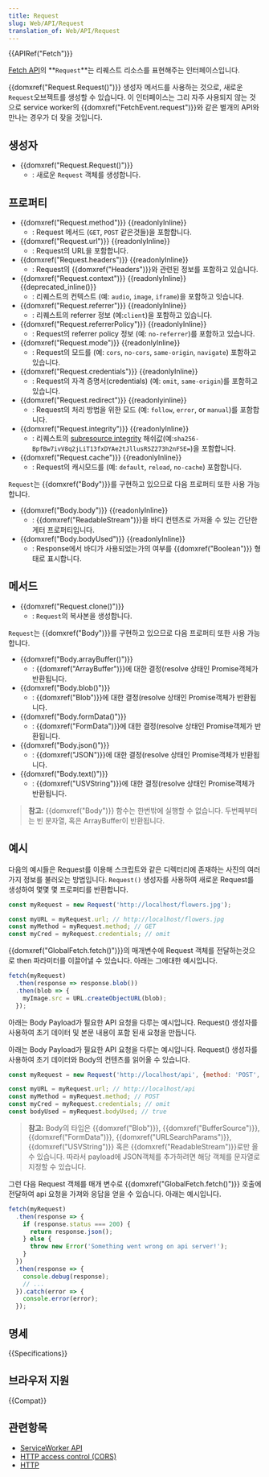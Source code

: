 ```yaml
---
title: Request
slug: Web/API/Request
translation_of: Web/API/Request
---
```

{{APIRef("Fetch")}}

[Fetch API](/ko/docs/Web/API/Fetch_API)의 **`Request`**는 리퀘스트 리소스를 표현해주는 인터페이스입니다.

{{domxref("Request.Request()")}} 생성자 메서드를 사용하는 것으로, 새로운 `Request`오브젝트를 생성할 수 있습니다. 이 인터페이스는 그리 자주 사용되지 않는 것으로 service worker의 {{domxref("FetchEvent.request")}}와 같은 별개의 API와 만나는 경우가 더 잦을 것입니다.

## 생성자

- {{domxref("Request.Request()")}}
  - : 새로운 `Request` 객체를 생성합니다.

## 프로퍼티

- {{domxref("Request.method")}} {{readonlyInline}}
  - : Request 메서드 (`GET`, `POST` 같은것들)을 포함합니다.
- {{domxref("Request.url")}} {{readonlyInline}}
  - : Request의 URL을 포함합니다.
- {{domxref("Request.headers")}} {{readonlyInline}}
  - : Request의 {{domxref("Headers")}}와 관련된 정보를 포함하고 있습니다.
- {{domxref("Request.context")}} {{readonlyInline}} {{deprecated_inline()}}
  - : 리퀘스트의 컨텍스트 (예: `audio`, `image`, `iframe`)을 포함하고 잇습니다.
- {{domxref("Request.referrer")}} {{readonlyInline}}
  - : 리퀘스트의 referrer 정보 (예:`client`)을 포함하고 있습니다.
- {{domxref("Request.referrerPolicy")}} {{readonlyInline}}
  - : Request의 referrer policy 정보 (예: `no-referrer`)를 포함하고 있습니다.
- {{domxref("Request.mode")}} {{readonlyInline}}
  - : Request의 모드를 (예: `cors`, `no-cors`, `same-origin`, `navigate`) 포함하고 있습니다.
- {{domxref("Request.credentials")}} {{readonlyInline}}
  - : Request의 자격 증명서(credentials) (예: `omit`, `same-origin`)를 포함하고 있습니다.
- {{domxref("Request.redirect")}} {{readonlyinline}}
  - : Request의 처리 방법을 위한 모드 (예: `follow`, `error`, or `manual`)를 포함합니다.
- {{domxref("Request.integrity")}} {{readonlyInline}}
  - : 리퀘스트의 [subresource integrity](/ko/docs/Web/Security/Subresource_Integrity) 해쉬값(예:`sha256-BpfBw7ivV8q2jLiT13fxDYAe2tJllusRSZ273h2nFSE=`)을 포함합니다.
- {{domxref("Request.cache")}} {{readonlyInline}}
  - : Request의 캐시모드를 (예: `default`, `reload`, `no-cache`) 포함합니다.

`Request`는 {{domxref("Body")}}를 구현하고 있으므로 다음 프로퍼티 또한 사용 가능합니다.

- {{domxref("Body.body")}} {{readonlyInline}}
  - : {{domxref("ReadableStream")}}을 바디 컨텐츠로 가져올 수 있는 간단한 게터 프로퍼티입니다.
- {{domxref("Body.bodyUsed")}} {{readonlyInline}}
  - : Response에서 바디가 사용되었는가의 여부를 {{domxref("Boolean")}} 형태로 표시합니다.

## 메서드

- {{domxref("Request.clone()")}}
  - : `Request`의 복사본을 생성합니다.

`Request`는 {{domxref("Body")}}를 구현하고 있으므로 다음 프로퍼티 또한 사용 가능합니다.

- {{domxref("Body.arrayBuffer()")}}
  - : {{domxref("ArrayBuffer")}}에 대한 결정(resolve 상태인 Promise객체가 반환됩니다.
- {{domxref("Body.blob()")}}
  - : {{domxref("Blob")}}에 대한 결정(resolve 상태인 Promise객체가 반환됩니다.
- {{domxref("Body.formData()")}}
  - : {{domxref("FormData")}}에 대한 결정(resolve 상태인 Promise객체가 반환됩니다.
- {{domxref("Body.json()")}}
  - : {{domxref("JSON")}}에 대한 결정(resolve 상태인 Promise객체가 반환됩니다.
- {{domxref("Body.text()")}}
  - : {{domxref("USVString")}}에 대한 결정(resolve 상태인 Promise객체가 반환됩니다.

> **참고:** {{domxref("Body")}} 함수는 한번밖에 실행할 수 없습니다. 두번째부터는 빈 문자열, 혹은 ArrayBuffer이 반환됩니다.

## 예시

다음의 예시들은 Request를 이용해 스크립트와 같은 디렉터리에 존재하는 사진의 여러가지 정보를 불러오는 방법입니다. `Request()` 생성자를 사용하여 새로운 Request를 생성하여 몇몇 몇 프로퍼티를 반환합니다.

```js
const myRequest = new Request('http://localhost/flowers.jpg');

const myURL = myRequest.url; // http://localhost/flowers.jpg
const myMethod = myRequest.method; // GET
const myCred = myRequest.credentials; // omit
```

{{domxref("GlobalFetch.fetch()")}}의 매개변수에 Request 객체를 전달하는것으로 then 파라미터를 이끌어낼 수 있습니다. 아래는 그에대한 예시입니다.

```js
fetch(myRequest)
  .then(response => response.blob())
  .then(blob => {
    myImage.src = URL.createObjectURL(blob);
  });
```

아래는 Body Payload가 필요한 API 요청을 다루는 예시입니다. Request() 생성자를 사용하여 초기 데이터 및 본문 내용이 포함 된새 요청을 만듭니다.

아래는 Body Payload가 필요한 API 요청을 다루는 예시입니다. Request() 생성자를 사용하여 초기 데이터와 Body의 컨텐츠를 읽어올 수 있습니다.

```js
const myRequest = new Request('http://localhost/api', {method: 'POST', body: '{"foo":"bar"}'});

const myURL = myRequest.url; // http://localhost/api
const myMethod = myRequest.method; // POST
const myCred = myRequest.credentials; // omit
const bodyUsed = myRequest.bodyUsed; // true
```

> **참고:** Body의 타입은 {{domxref("Blob")}}, {{domxref("BufferSource")}}, {{domxref("FormData")}}, {{domxref("URLSearchParams")}}, {{domxref("USVString")}} 혹은 {{domxref("ReadableStream")}}로만 올 수 있습니다. 따라서 payload에 JSON객체를 추가하려면 해당 객체를 문자열로 지정할 수 있습니다.

그런 다음 Request 객체를 매개 변수로 {{domxref("GlobalFetch.fetch()")}} 호출에 전달하여 api 요청을 가져와 응답을 얻을 수 있습니다. 아래는 예시입니다.

```js
fetch(myRequest)
  .then(response => {
    if (response.status === 200) {
      return response.json();
    } else {
      throw new Error('Something went wrong on api server!');
    }
  })
  .then(response => {
    console.debug(response);
    // ...
  }).catch(error => {
    console.error(error);
  });
```

## 명세

{{Specifications}}

## 브라우저 지원

{{Compat}}

## 관련항목

- [ServiceWorker API](/ko/docs/Web/API/ServiceWorker_API)
- [HTTP access control (CORS)](/ko/docs/Web/HTTP/Access_control_CORS)
- [HTTP](/ko/docs/Web/HTTP)
